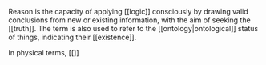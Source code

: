 Reason is the capacity of applying [[logic]] consciously by drawing valid conclusions from new or existing information, with the aim of seeking the [[truth]]. The term is also used to refer to the [[ontology|ontological]] status of things, indicating their [[existence]].

In physical terms, [[]]